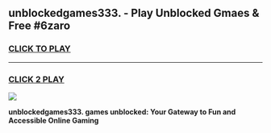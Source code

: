 
## unblockedgames333. - Play Unblocked Gmaes & Free #6zaro
<h3>
<a href="https://news.freeplayer.one?title=unblockedgames333.&ref=24F">CLICK TO PLAY</a></h3>
<hr>

<h3>
<a href="https://news.freeplayer.one?title=unblockedgames333.&ref=24F">CLICK 2 PLAY</a>
  
</h3>

<a href="https://news.freeplayer.one?title=unblockedgames333.&ref=24F/"><img src="https://clearcache.store/games.png"></a>


**unblockedgames333. games unblocked: Your Gateway to Fun and Accessible Online Gaming**
